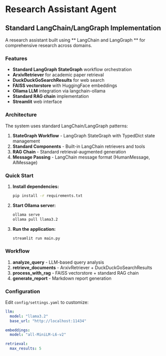 # Research Assistant Agent

## Standard LangChain/LangGraph Implementation

A research assistant built using ** LangChain and LangGraph ** for comprehensive research across domains.

### Features

- **Standard LangGraph StateGraph** workflow orchestration
- **ArxivRetriever** for academic paper retrieval
- **DuckDuckGoSearchResults** for web search
- **FAISS vectorstore** with HuggingFace embeddings
- **Ollama LLM** integration via langchain-ollama
- **Standard RAG chain** implementation
- **Streamlit** web interface

### Architecture

The system uses standard LangChain/LangGraph patterns:

1. **StateGraph Workflow** - LangGraph StateGraph with TypedDict state management
2. **Standard Components** - Built-in LangChain retrievers and tools
3. **RAG Chain** - Standard retrieval-augmented generation
4. **Message Passing** - LangChain message format (HumanMessage, AIMessage)

### Quick Start

1. **Install dependencies:**
   ```bash
   pip install -r requirements.txt
   ```

2. **Start Ollama server:**
   ```bash
   ollama serve
   ollama pull llama3.2
   ```

3. **Run the application:**
   ```bash
   streamlit run main.py
   ```

### Workflow

1. **analyze_query** - LLM-based query analysis
2. **retrieve_documents** - ArxivRetriever + DuckDuckGoSearchResults
3. **process_with_rag** - FAISS vectorstore + standard RAG chain
4. **generate_report** - Markdown report generation


### Configuration

Edit `config/settings.yaml` to customize:

```yaml
llm:
  model: "llama3.2"
  base_url: "http://localhost:11434"

embeddings:
  model: "all-MiniLM-L6-v2"

retrieval:
  max_results: 5
```
